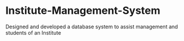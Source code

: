 # Institute-Management-System
Designed and developed a database system to assist management and students of an Institute
